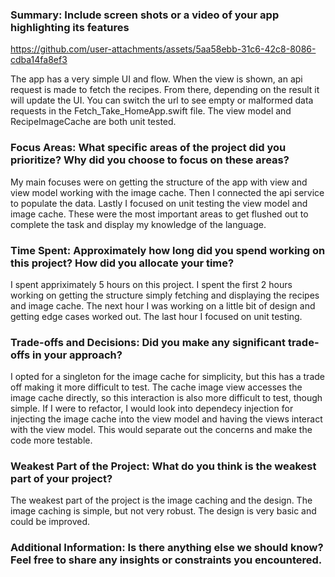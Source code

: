 ### Summary: Include screen shots or a video of your app highlighting its features

https://github.com/user-attachments/assets/5aa58ebb-31c6-42c8-8086-cdba14fa8ef3

The app has a very simple UI and flow. When the view is shown, an api request is made to fetch the recipes. From there, depending on the result it will update the UI. You can switch the url to see empty or malformed data requests in the Fetch_Take_HomeApp.swift file. The view model and RecipeImageCache are both unit tested.

### Focus Areas: What specific areas of the project did you prioritize? Why did you choose to focus on these areas?

My main focuses were on getting the structure of the app with view and view model working with the image cache. Then I connected the api service to populate the data. Lastly I focused on unit testing the view model and image cache. These were the most important areas to get flushed out to complete the task and display my knowledge of the language. 

### Time Spent: Approximately how long did you spend working on this project? How did you allocate your time?

I spent appriximately 5 hours on this project. I spent the first 2 hours working on getting the structure simply fetching and displaying the recipes and image cache. The next hour I was working on a little bit of design and getting edge cases worked out. The last hour I focused on unit testing.

### Trade-offs and Decisions: Did you make any significant trade-offs in your approach?

I opted for a singleton for the image cache for simplicity, but this has a trade off making it more difficult to test. The cache image view accesses the image cache directly, so this interaction is also more difficult to test, though simple. If I were to refactor, I would look into dependecy injection for injecting the image cache into the view model and having the views interact with the view model. This would separate out the concerns and make the code more testable.

### Weakest Part of the Project: What do you think is the weakest part of your project?

The weakest part of the project is the image caching and the design. The image caching is simple, but not very robust. The design is very basic and could be improved.

### Additional Information: Is there anything else we should know? Feel free to share any insights or constraints you encountered.
